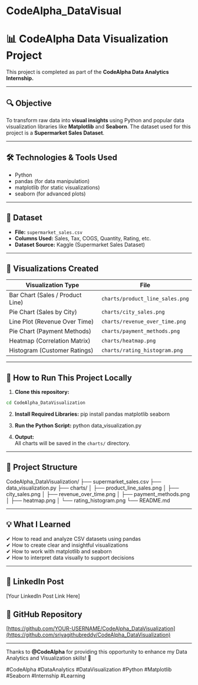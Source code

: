 # CodeAlpha_DataVisual
# 📊 CodeAlpha Data Visualization Project

This project is completed as part of the **CodeAlpha Data Analytics Internship.**

---

## 🔍 Objective
To transform raw data into **visual insights** using Python and popular data visualization libraries like **Matplotlib** and **Seaborn**. The dataset used for this project is a **Supermarket Sales Dataset**.

---

## 🛠️ Technologies & Tools Used
- Python
- pandas (for data manipulation)
- matplotlib (for static visualizations)
- seaborn (for advanced plots)

---

## 📂 Dataset
- **File:** `supermarket_sales.csv`
- **Columns Used:** Sales, Tax, COGS, Quantity, Rating, etc.
- **Dataset Source:** Kaggle (Supermarket Sales Dataset)

---

## 🎨 Visualizations Created

| Visualization Type             | File                              |
|--------------------------------|-----------------------------------|
| Bar Chart (Sales / Product Line)| `charts/product_line_sales.png`    |
| Pie Chart (Sales by City)       | `charts/city_sales.png`            |
| Line Plot (Revenue Over Time)   | `charts/revenue_over_time.png`     |
| Pie Chart (Payment Methods)     | `charts/payment_methods.png`       |
| Heatmap (Correlation Matrix)    | `charts/heatmap.png`               |
| Histogram (Customer Ratings)    | `charts/rating_histogram.png`      |

---

## 🚀 How to Run This Project Locally

1. **Clone this repository:**
```bash git clone https://github.com/sriyareddy/CodeAlpha_DataVisualization.git
cd CodeAlpha_DataVisualization
```
2. **Install Required Libraries:**
pip install pandas matplotlib seaborn

3. **Run the Python Script:**
python data_visualization.py

4. **Output:**  
All charts will be saved in the `charts/` directory.

---

## 📂 Project Structure
CodeAlpha_DataVisualization/
├── supermarket_sales.csv
├── data_visualization.py
├── charts/
│ ├── product_line_sales.png
│ ├── city_sales.png
│ ├── revenue_over_time.png
│ ├── payment_methods.png
│ ├── heatmap.png
│ └── rating_histogram.png
└── README.md


---

## 💡 What I Learned
✔ How to read and analyze CSV datasets using pandas  
✔ How to create clear and insightful visualizations  
✔ How to work with matplotlib and seaborn  
✔ How to interpret data visually to support decisions  

---

## 🔗 LinkedIn Post
[Your LinkedIn Post Link Here]

## 🔗 GitHub Repository
[https://github.com/YOUR-USERNAME/CodeAlpha_DataVisualization](https://github.com/sriyagithubreddy/CodeAlpha_DataVisualization)

---

Thanks to **@CodeAlpha** for providing this opportunity to enhance my Data Analytics and Visualization skills! 🚀

#CodeAlpha #DataAnalytics #DataVisualization #Python #Matplotlib #Seaborn #Internship #Learning
